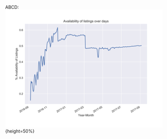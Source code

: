 ABCD:
![Analysis  1](https://github.com/battalwara/battalwar_ankeeta_spring2017/blob/master/final/analysis/analysis-1/Output1.jpg){height=50%}
